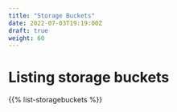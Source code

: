 ```yaml
---
title: "Storage Buckets"
date: 2022-07-03T19:19:00Z
draft: true
weight: 60
---
```

# Listing storage buckets

{{% list-storagebuckets %}}


